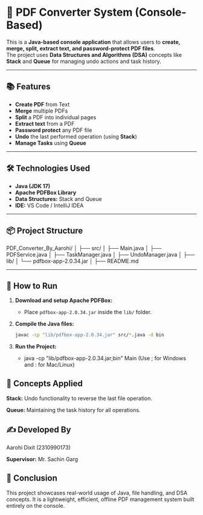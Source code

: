 # 📄 PDF Converter System (Console-Based)

This is a **Java-based console application** that allows users to **create, merge, split, extract text, and password-protect PDF files**.  
The project uses **Data Structures and Algorithms (DSA)** concepts like **Stack** and **Queue** for managing undo actions and task history.

---

## 📚 Features

- **Create PDF** from Text
- **Merge** multiple PDFs
- **Split** a PDF into individual pages
- **Extract text** from a PDF
- **Password protect** any PDF file
- **Undo** the last performed operation (using **Stack**)
- **Manage Tasks** using **Queue**

---

## 🛠️ Technologies Used

- **Java (JDK 17)**
- **Apache PDFBox Library**
- **Data Structures:** Stack and Queue
- **IDE:** VS Code / IntelliJ IDEA

---

## 📦 Project Structure
PDF_Converter_By_Aarohi/
│
├── src/
│   ├── Main.java
│   ├── PDFService.java
│   ├── TaskManager.java
│   ├── UndoManager.java
│
├── lib/
│   └── pdfbox-app-2.0.34.jar
│
├── README.md



---

## 🚀 How to Run

1. **Download and setup Apache PDFBox:**
   - Place `pdfbox-app-2.0.34.jar` inside the `lib/` folder.

2. **Compile the Java files:**
   ```bash
   javac -cp "lib/pdfbox-app-2.0.34.jar" src/*.java -d bin
3. **Run the Project:**
   - java -cp "lib/pdfbox-app-2.0.34.jar;bin" Main
     (Use ; for Windows and : for Mac/Linux)
## 🧠 Concepts Applied
**Stack:**
Undo functionality to reverse the last file operation.

**Queue:**
Maintaining the task history for all operations.

## ✍️ Developed By
Aarohi Dixit (2310990173)

**Supervisor:**
Mr. Sachin Garg

## 🎯 Conclusion
This project showcases real-world usage of Java, file handling, and DSA concepts.
It is a lightweight, efficient, offline PDF management system built entirely on the console.

